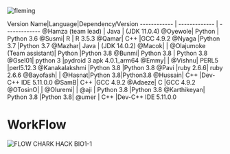 ![fleming](https://user-images.githubusercontent.com/49978636/89268011-61d0f280-d651-11ea-8fd9-8629ae4a565c.png)
 
Version
Name|Language|Dependency/Version
------------ | ------------- | -------------
@Hamza (team lead) | Java | (JDK 11.0.4)
@Oyewole|  Python         | Python 3.6
@Susmi| R          | R 3.5.3
@Qamar|   C++        |GCC 4.9.2
@Nyaga |Python 3.7 |Python 3.7
@Mazhar|      Java     |  (JDK 14.0.2)
@Macok|             |
@Olajumoke (Team assistant)| Python     |Python 3.8
@Bunmi|   Python  3.8        | Python 3.8
@Gsel01| python 3           |pydroid 3 apk 4.0.1_arm64
@Emmy|             |
@Vishnu|  PERL5           |perl5.12.3
@Kanakalakshmi |Python 3.8 |Python 3.8
@Pavi |ruby 2.6.6| ruby 2.6.6
@Bayofash|         |
@Hasnat|Python 3.8|Python3.8
@Hussain| C++        |Dev-C++ IDE 5.11.0.0
@SamB|    C++       |GCC 4.9.2
@Adaeze|  C       |GCC 4.9.2
@OTosinO|          |
@Oluremi|          |
@aji | Python 3.8 |Python 3.8
@Karthikeyan| Python 3.8 |Python 3.8|
@umer | C++     |Dev-C++ IDE 5.11.0.0

#  WorkFlow
![FLOW CHARK HACK BIO1-1](https://user-images.githubusercontent.com/69096180/89518149-f410fc00-d7f3-11ea-9085-d0ce5c042a7e.png)

